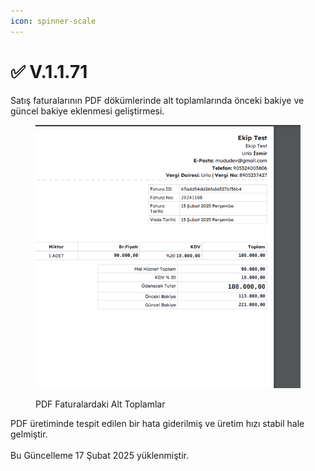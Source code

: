 ```yaml
---
icon: spinner-scale
---
```


# ✅ V.1.1.71

Satış faturalarının PDF dökümlerinde alt toplamlarında önceki bakiye ve güncel bakiye eklenmesi geliştirmesi.

<div align="left"><figure><img src="../../.gitbook/assets/Ekran Resmi 2025-02-13 14.33.23.png" alt=""><figcaption><p>PDF Faturalardaki Alt Toplamlar</p></figcaption></figure></div>

PDF üretiminde tespit edilen bir hata giderilmiş ve üretim hızı stabil hale gelmiştir.\
\
Bu Güncelleme 17 Şubat 2025 yüklenmiştir.
